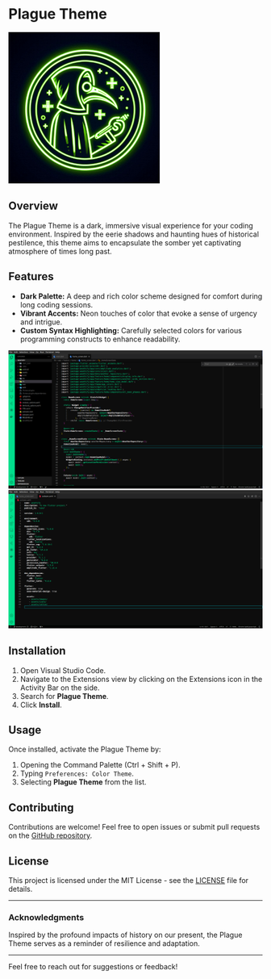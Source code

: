 # Plague Theme

<img src="https://github.com/KlayRodrigs/plague-theme-vscode/blob/main/image/plague.jpeg?raw=true" alt="Plague Theme" width="300"/>

## Overview

The Plague Theme is a dark, immersive visual experience for your coding environment. Inspired by the eerie shadows and haunting hues of historical pestilence, this theme aims to encapsulate the somber yet captivating atmosphere of times long past.

## Features

- **Dark Palette:** A deep and rich color scheme designed for comfort during long coding sessions.
- **Vibrant Accents:** Neon touches of color that evoke a sense of urgency and intrigue.
- **Custom Syntax Highlighting:** Carefully selected colors for various programming constructs to enhance readability.

<img src="image/example-1.png" alt="Plague Theme Example 1" width="600"/>
<br>
<img src="image/example-2.png" alt="Plague Theme Example 2" width="600"/>

## Installation

1. Open Visual Studio Code.
2. Navigate to the Extensions view by clicking on the Extensions icon in the Activity Bar on the side.
3. Search for **Plague Theme**.
4. Click **Install**.

## Usage

Once installed, activate the Plague Theme by:

1. Opening the Command Palette (Ctrl + Shift + P).
2. Typing `Preferences: Color Theme`.
3. Selecting **Plague Theme** from the list.

## Contributing

Contributions are welcome! Feel free to open issues or submit pull requests on the [GitHub repository](https://github.com/KlayRodrigs/plague-theme-vscode).

## License

This project is licensed under the MIT License - see the [LICENSE](LICENSE) file for details.

---

### Acknowledgments

Inspired by the profound impacts of history on our present, the Plague Theme serves as a reminder of resilience and adaptation.

---

Feel free to reach out for suggestions or feedback!

